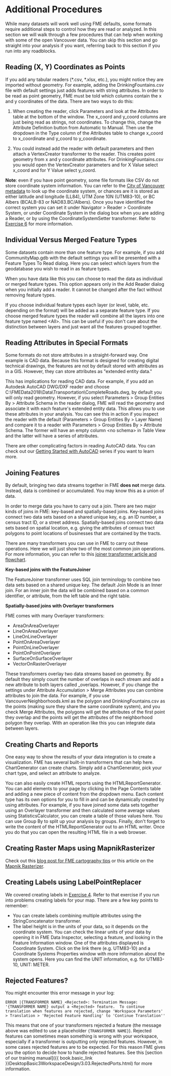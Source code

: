# Additional Procedures

While many datasets will work well using FME defaults, some formats require additional steps to control how they are read or analyzed. In this section we will walk through a few procedures that can help when working with some of the open Vancouver data. You can skip this section and go straight into your analysis if you want, referring back to this section if you run into any roadblocks.

## Reading (X, Y) Coordinates as Points

If you add any tabular readers (*.csv, *.xlsx, etc.), you might notice they are imported without geometry. For example, adding the DrinkingFountains.csv file with default settings just adds features with string attributes. In order to be read as point geometry, FME must be told which columns contain the x and y coordinates of the data. There are two ways to do this:

1. When creating the reader, click Parameters and look at the Attributes table at the bottom of the window. The x_coord and y_coord columns are just being read as strings, not coordinates. To change this, change the Attribute Definition button from Automatic to Manual. Then use the dropdown in the Type column of the Attributes table to change x_coord to x_coordinate and y_coord to y_coordinate.

2. You could instead add the reader with default parameters and then attach a VertexCreator transformer to the reader. This creates point geometry from x and y coordinate attributes. For DrinkingFountains.csv you would open the VertexCreator parameters and for X Value select x_coord and for Y Value select y_coord.

**Note**: even if you have point geometry, some file formats like CSV do not store coordinate system information. You can refer to the [City of Vancouver metadata](http://data.vancouver.ca/datacatalogue/index.htm) to look up the coordinate system, or chances are it is stored as either latitude and longitude (LL84), UTM Zone 10N (UTM83-10), or BC Albers (BCALB-83 or NAD83.BC/Albers). Once you have identified the correct system you can set it under Navigator > Reader > Coordinate System, or under Coordinate System in the dialog box when you are adding a Reader, or by using the CoordinateSystemSetter transformer. Refer to [Exercise 6](..\Integration3LabExercises\3.12.Exercise6.md) for more information.

## Individual Versus Merged Feature Types

Some datasets contain more than one feature type. For example, if you add CommunityMap.gdb with the default settings you will be presented with a Feature Types To Read dialog. Here you can select which layers from the geodatabase you wish to read in as feature types.

When you have data like this you can choose to read the data as individual or merged feature types. This option appears only in the Add Reader dialog when you initially add a reader. It cannot be changed after the fact without removing feature types.

If you choose individual feature types each layer (or level, table, etc. depending on the format) will be added as a separate feature type. If you choose merged feature types the reader will combine all the layers into one feature type named &lt;All&gt;. This can be useful if you don't care about the distinction between layers and just want all the features grouped together.

## Reading Attributes in Special Formats

Some formats do not store attributes in a straight-forward way. One example is CAD data. Because this format is designed for creating digital technical drawings, the features are not by default stored with attributes as in a GIS. However, they can store attributes as "extended entity data."

This has implications for reading CAD data. For example, if you add an Autodesk AutoCAD DWG/DXF reader and choose C:\FMEData2018\Data\Transportation\CompleteRoads.dwg, by default you will only read geometry. However, if you select Parameters > Group Entities By > Attribute Schema in the reader dialog, FME will read the geometry and associate it with each feature's extended entity data. This allows you to use these attributes in your analysis. You can see this in action if you inspect the reader with the default (Parameters > Group Entities By > Layer Name) and compare it to a reader with Parameters > Group Entities By > Attribute Schema. The former will have an empty column &lt;no schema&gt; in Table View and the latter will have a series of attributes.

There are other complicating factors in reading AutoCAD data. You can check out our [Getting Started with AutoCAD](https://knowledge.safe.com/articles/22968/getting-started-with-autocad.html) series if you want to learn more.

## Joining Features

By default, bringing two data streams together in FME **does not** merge data. Instead, data is combined or accumulated. You may know this as a union of data.

In order to merge data you have to carry out a join. There are two major kinds of joins in FME: key-based and spatially-based joins. Key-based joins connect two data sets based on a shared unique key, e.g. an ID number, a census tract ID, or a street address. Spatially-based joins connect two data sets based on spatial location, e.g. giving the attributes of census tract polygons to point locations of businesses that are contained by the tracts.

There are many transformers you can use in FME to carry out these operations. Here we will just show two of the most common join operations. For more information, you can refer to this [joiner transformer article and flowchart](https://knowledge.safe.com/articles/34619/working-with-database-transformers-1.html).

**Key-based joins with the FeatureJoiner**

The FeatureJoiner transformer uses SQL join terminology to combine two data sets based on a shared unique key. The default Join Mode is an Inner join. For an inner join the data will be combined based on a common identifier, or attribute, from the left table and the right table.

**Spatially-based joins with Overlayer transformers**

FME comes with many Overlayer transformers:
- AreaOnAreaOverlayer
- LineOnAreaOverlayer
- LineOnLineOverlayer
- PointOnAreaOverlayer
- PointOnLineOverlayer
- PointOnPointOverlayer
- SurfaceOnSurfaceOverlayer
- VectorOnRasterOverlayer

These transformers overlay two data streams based on geometry. By default they simply count the number of overlaps in each stream and add a new attribute to both layers called _overlaps. However, if you change the settings under Attribute Accumulation > Merge Attributes you can combine attributes to join the data. For example, if you use VancouverNeighborhoods.kml as the polygon and DrinkingFountains.csv as the points (making sure they share the same coordinate system), and you check Merge Attributes, the polygons will get the attributes of the first point they overlap and the points will get the attributes of the neighborhood polygon they overlap. With an operation like this you can integrate data between layers.

## Creating Charts and Reports

One easy way to show the results of your data integration is to create a visualization. FME has several built-in transformers that can help here. ChartGenerator can create charts. Simply add a ChartGenerator, pick your chart type, and select an attribute to analyze.

You can also easily create HTML reports using the HTMLReportGenerator. You can add elements to your page by clicking in the Page Contents table and adding a new piece of content from the dropdown menu. Each content type has its own options for you to fill in and can be dynamically created by using attributes. For example, if you have joined some data sets together using an Overlayer transformer and then calculated some average values using StatisticsCalculator, you can create a table of those values here. You can use Group By to split up your analysis by groups. Finally, don't forget to write the content of the HTMLReportGenerator out to an HTML writer. Once you do that you can open the resulting HTML file in a web browser.

## Creating Raster Maps using MapnikRasterizer

Check out this [blog post for FME cartography tips](https://blog.safe.com/2017/12/cartography/) or this article on the [Mapnik Rasterizer](https://knowledge.safe.com/articles/1092/introduction-to-mapnikrasterizer.html).

## Creating Labels using LabelPointReplacer

We covered creating labels in [Exercise 4](..\Integration3LabExercises\3.09.Exercise4.md). Refer to that exercise if you run into problems creating labels for your map. There are a few key points to remember:
- You can create labels combining multiple attributes using the StringConcatenator transformer.
- The label height is in the units of your data, so it depends on the coordinate system. You can check the linear units of your data by opening it in FME Data Inspector, selecting a feature, and looking in the Feature Information window. One of the attributes displayed is Coordinate System. Click on the link there (e.g. UTM83-10) and a Coordinate Systems Properties window with more information about the system opens. Here you can find the UNIT information, e.g. for UTM83-10, UNIT: METER.

## Rejected Features?

You might encounter this error message in your log:
<!--<font color="red">-->

```
ERROR |{TRANSFORMER NAME}_<Rejected>: Termination Message: '{TRANSFORMER NAME} output a <Rejected> feature.  To continue translation when features are rejected, change 'Workspace Parameters' > Translation > 'Rejected Feature Handling' to 'Continue Translation''
```
<!--</font>-->

This means that one of your transformers rejected a feature (the message above was edited to use a placeholder `{TRANSFORMER NAME}`). Rejected features can sometimes mean something is wrong with your workspace, especially if a transformer is outputting only rejected features. However, in some cases rejected features are to be expected. For this reason FME gives you the option to decide how to handle rejected features. See this [section of our training manual]({{ book.basic_link }}DesktopBasic3WorkspaceDesign/3.03.RejectedPorts.html) for more information.
